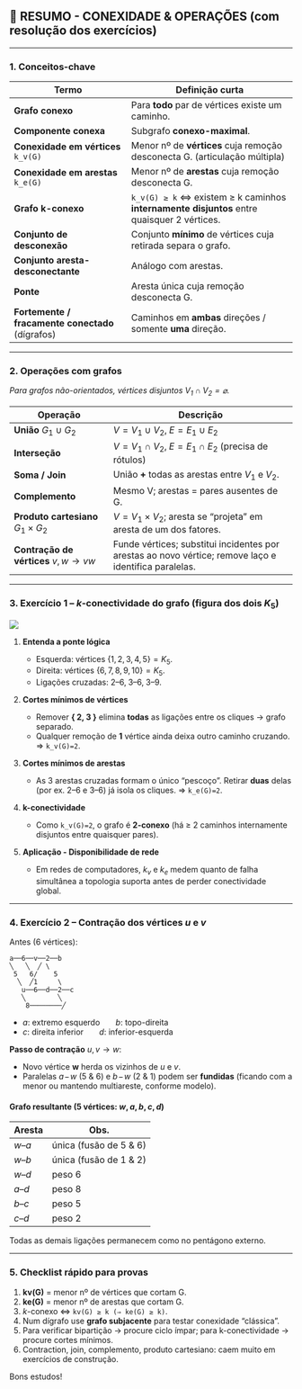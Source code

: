 ## 📘 RESUMO - CONEXIDADE & OPERAÇÕES (com resolução dos exercícios)

---

### 1. Conceitos-chave

| Termo                                            | Definição curta                                                                              |
| ------------------------------------------------ | -------------------------------------------------------------------------------------------- |
| **Grafo conexo**                                 | Para **todo** par de vértices existe um caminho.                                             |
| **Componente conexa**                            | Subgrafo **conexo-maximal**.                                                                 |
| **Conexidade em vértices** `k_v(G)`              | Menor nº de **vértices** cuja remoção desconecta G. (articulação múltipla)                   |
| **Conexidade em arestas** `k_e(G)`               | Menor nº de **arestas** cuja remoção desconecta G.                                           |
| **Grafo k-conexo**                               | `k_v(G) ≥ k`  ⇔  existem ≥ k caminhos **internamente disjuntos** entre quaisquer 2 vértices. |
| **Conjunto de desconexão**                       | Conjunto **mínimo** de vértices cuja retirada separa o grafo.                                |
| **Conjunto aresta-desconectante**                | Análogo com arestas.                                                                         |
| **Ponte**                                        | Aresta única cuja remoção desconecta G.                                                      |
| **Fortemente / fracamente conectado** (dígrafos) | Caminhos em **ambas** direções / somente **uma** direção.                                    |

---

### 2. Operações com grafos

*Para grafos não-orientados, vértices disjuntos $V_1\cap V_2=\varnothing$.*

| Operação                              | Descrição                                                                                             |
| ------------------------------------- | ----------------------------------------------------------------------------------------------------- |
| **União** $G_1∪G_2$                   | $V=V_1∪V_2,\;E=E_1∪E_2$                                                                               |
| **Interseção**                        | $V=V_1∩V_2,\;E=E_1∩E_2$ (precisa de rótulos)                                                          |
| **Soma / Join**                       | União **+** todas as arestas entre $V_1$ e $V_2$.                                                     |
| **Complemento**                       | Mesmo V; arestas = pares ausentes de G.                                                               |
| **Produto cartesiano** $G_1×G_2$      | $V = V_1×V_2$; aresta se “projeta” em aresta de um dos fatores.                                       |
| **Contração de vértices** $v,w\to vw$ | Funde vértices; substitui incidentes por arestas ao novo vértice; remove laço e identifica paralelas. |

---

### 3. Exercício 1 – *k*-conectividade do grafo (figura dos dois $K_5$)

![](sandbox:/mnt/data/f917bc1a-8c3c-40fb-b80f-0c8be4f550ee.png)

1. **Entenda a ponte lógica**

   * Esquerda: vértices $\{1,2,3,4,5\}=K_5$.
   * Direita: vértices $\{6,7,8,9,10\}=K_5$.
   * Ligações cruzadas: $2–6,\;3–6,\;3–9$.

2. **Cortes mínimos de vértices**

   * Remover **{ 2, 3 }** elimina **todas** as ligações entre os cliques → grafo separado.
   * Qualquer remoção de **1** vértice ainda deixa outro caminho cruzando.
     ⇒ `k_v(G)=2`.

3. **Cortes mínimos de arestas**

   * As 3 arestas cruzadas formam o único “pescoço”. Retirar **duas** delas (por ex. $2–6$ e $3–6$) já isola os cliques.
     ⇒ `k_e(G)=2`.

4. **k-conectividade**

   * Como `k_v(G)=2`, o grafo é **2-conexo** (há ≥ 2 caminhos internamente disjuntos entre quaisquer pares).

5. **Aplicação - Disponibilidade de rede**

   * Em redes de computadores, $k_v$ e $k_e$ medem quanto de falha simultânea a topologia suporta antes de perder conectividade global.

---

### 4. Exercício 2 – Contração dos vértices $u$ e $v$

Antes (6 vértices):

```
a──6──v──2──b
╲   ╲  ╱ \
 5   6/    5
  ╲  ╱1     \
   u──6──d──2──c
   ╲        ╲
    8────────╱
```

* $a$: extremo esquerdo  $b$: topo-direita
* $c$: direita inferior  $d$: inferior-esquerda

**Passo de contração** $u,v \to w$:

* Novo vértice **w** herda os vizinhos de $u$ e $v$.
* Paralelas $a\!-\!w$ (5 & 6) e $b\!-\!w$ (2 & 1) podem ser **fundidas** (ficando com a menor ou mantendo multiareste, conforme modelo).

#### Grafo resultante (5 vértices: $w,a,b,c,d$)

| Aresta | Obs.                   |
| ------ | ---------------------- |
| $w–a$  | única (fusão de 5 & 6) |
| $w–b$  | única (fusão de 1 & 2) |
| $w–d$  | peso 6                 |
| $a–d$  | peso 8                 |
| $b–c$  | peso 5                 |
| $c–d$  | peso 2                 |

Todas as demais ligações permanecem como no pentágono externo.

---

### 5. Checklist rápido para provas

1. **kv(G)** = menor nº de vértices que cortam G.
2. **ke(G)** = menor nº de arestas que cortam G.
3. *k*-conexo ⇔ `kv(G) ≥ k (⇒ ke(G) ≥ k)`.
4. Num dígrafo use **grafo subjacente** para testar conexidade “clássica”.
5. Para verificar bipartição → procure ciclo ímpar; para k-conectividade → procure cortes mínimos.
6. Contraction, join, complemento, produto cartesiano: caem muito em exercícios de construção.

Bons estudos!
